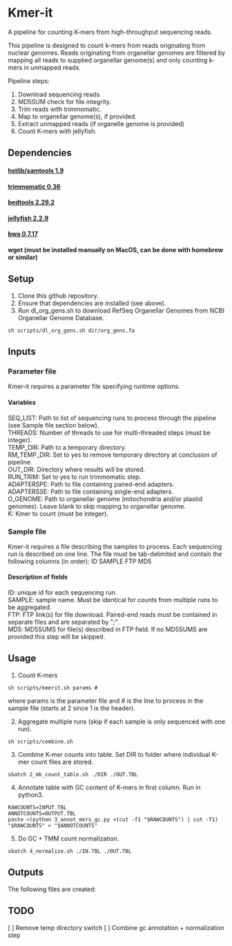 # Kmer-it
A pipeline for counting K-mers from high-throughput sequencing reads.  

This pipeline is designed to count k-mers from reads originating from nuclear genomes. Reads originating from organellar genomes are filtered by mapping all reads to supplied organellar genome(s) and only counting k-mers in unmapped reads.  

Pipeline steps: 
1. Download sequencing reads. 
2. MD5SUM check for file integrity. 
3. Trim reads with trimmomatic. 
4. Map to organellar genome(s), if provided.
5. Extract unmapped reads (if organelle genome is provided)
6. Count K-mers with jellyfish. 

## Dependencies
#### [hstlib/samtools 1.9](https://github.com/samtools/samtools)
#### [trimmomatic 0.36](http://www.usadellab.org/cms/index.php?page=trimmomatic)
#### [bedtools 2.29.2](https://github.com/arq5x/bedtools2)
#### [jellyfish 2.2.9](https://github.com/gmarcais/Jellyfish)
#### [bwa 0.7.17](https://github.com/lh3/bwa)
#### wget (must be installed manually on MacOS, can be done with homebrew or similar)

## Setup 
1. Clone this github repository. 
2. Ensure that dependencies are installed (see above). 
3. Run dl_org_gens.sh to download RefSeq Organellar Genomes from NCBI Organellar Genome Database.
```
sh scripts/dl_org_gens.sh dir/org_gens.fa
```

## Inputs
### Parameter file
Kmer-it requires a parameter file specifying runtime options.  

#### Variables 
SEQ_LIST: Path to list of sequencing runs to process through the pipeline (see Sample file section below).    
THREADS: Number of threads to use for multi-threaded steps (must be integer).  
TEMP_DIR: Path to a temporary directory.  
RM_TEMP_DIR: Set to yes to remove temporary directory at conclusion of pipeline.   
OUT_DIR: Directory where results will be stored.  
RUN_TRIM: Set to yes to run trimmomatic step.  
ADAPTERSPE: Path to file containing paired-end adapters.   
ADAPTERSSE: Path to file containing single-end adapters.  
O_GENOME: Path to organellar genome (mitochondria and/or plastid genomes). Leave blank to skip mapping to organellar genome.  
K: Kmer to count (must be integer).  

### Sample file
Kmer-it requires a file describing the samples to process. Each sequencing run is described on one line. The file must be tab-delimited and contain the following columns (in order):
ID	SAMPLE	FTP	MD5

#### Description of fields
ID: unique id for each sequencing run.   
SAMPLE: sample name. Must be identical for counts from multiple runs to be aggregated.   
FTP: FTP link(s) for file download. Paired-end reads must be contained in separate files and are separated by ";".   
MD5: MD5SUMS for file(s) described in FTP field. If no MD5SUMS are provided this step will be skipped.  

## Usage
1. Count K-mers
```
sh scripts/kmerit.sh params #
```
where params is the parameter file and # is the line to process in the sample file (starts at 2 since 1 is the header).  

2. Aggregate multiple runs (skip if each sample is only sequenced with one run). 
```
sh scripts/combine.sh
```

3. Combine K-mer counts into table. Set DIR to folder where individual K-mer count files are stored. 
```
sbatch 2_mk_count_table.sh ./DIR ./OUT.TBL
```

4. Annotate table with GC content of K-mers in first column.  Run in python3. 
```
RAWCOUNTS=INPUT.TBL
ANNOTCOUNTS=OUTPUT.TBL
paste <(python 3_annot_mers_gc.py <(cut -f1 "$RAWCOUNTS") | cut -f1) "$RAWCOUNTS" > "$ANNOTCOUNTS" 
```

5. Do GC + TMM count normalization. 
```
sbatch 4_normalize.sh ./IN.TBL ./OUT.TBL
```

## Outputs
The following files are created:

## TODO
[ ] Remove temp directory switch
[ ] Combine gc annotation + normalization step
